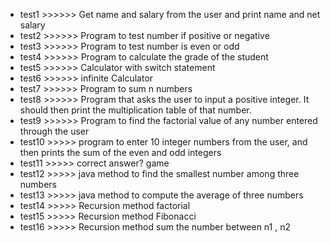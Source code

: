 - test1 >>>>>> Get name and salary from the user and print name and net salary 
- test2 >>>>>> Program to test number if positive or negative
- test3 >>>>>> Program to test number is even or odd
- test4 >>>>>> Program to calculate the grade of the student
- test5 >>>>>> Calculator with switch statement
- test6 >>>>>> infinite Calculator
- test7 >>>>>> Program to sum n numbers
- test8 >>>>>> Program that asks the user to input a positive integer. It should then print the multiplication table of that number.
- test9 >>>>>> Program to find the factorial value of any number entered through the user
- test10 >>>>> program to enter 10 integer numbers from the user, and then prints the sum of the even and odd integers
- test11 >>>>> correct answer? game
- test12 >>>>> java method to find the smallest number among three numbers
- test13 >>>>> java method to compute the average of three numbers
- test14 >>>>> Recursion method factorial 
- test15 >>>>> Recursion method Fibonacci
- test16 >>>>> Recursion method sum the number between n1 , n2 
